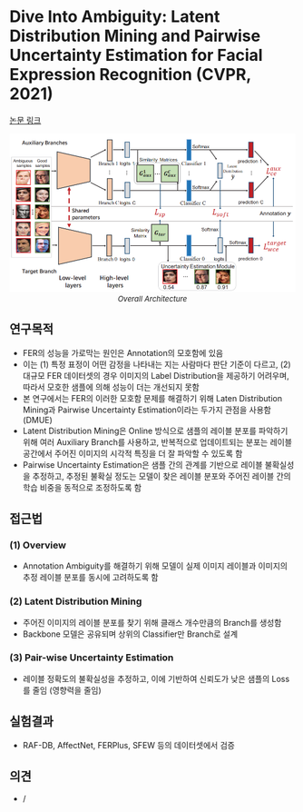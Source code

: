 # Dive Into Ambiguity: Latent Distribution Mining and Pairwise Uncertainty Estimation for Facial Expression Recognition (CVPR, 2021)

[논문 링크](https://openaccess.thecvf.com/content/CVPR2021/html/She_Dive_Into_Ambiguity_Latent_Distribution_Mining_and_Pairwise_Uncertainty_Estimation_CVPR_2021_paper.html)

<p align="center">
    <img width="600" alt='fig1' src="./img/13_07_01.png?raw=true"></br>
    <em><font size=2>Overall Architecture</font></em>
</p>

## 연구목적
- FER의 성능을 가로막는 원인은 Annotation의 모호함에 있음 
- 이는 (1) 특정 표정이 어떤 감정을 나타내는 지는 사람마다 판단 기준이 다르고, (2) 대규모 FER 데이터셋의 경우 이미지의 Label Distribution을 제공하기 어려우며, 따라서 모호한 샘플에 의해 성능이 더는 개선되지 못함 
- 본 연구에서는 FER의 이러한 모호함 문제를 해결하기 위해 Laten Distribution Mining과 Pairwise Uncertainty Estimation이라는 두가지 관점을 사용함 (DMUE) 
- Latent Distribution Mining은 Online 방식으로 샘플의 레이블 분포를 파악하기 위해 여러 Auxiliary Branch를 사용하고, 반복적으로 업데이트되는 분포는 레이블 공간에서 주어진 이미지의 시각적 특징을 더 잘 파악할 수 있도록 함 
- Pairwise Uncertainty Estimation은 샘플 간의 관계를 기반으로 레이블 불확실성을 추정하고, 추정된 불확실 정도는 모델이 찾은 레이블 분포와 주어진 레이블 간의 학습 비중을 동적으로 조정하도록 함 

## 접근법
### (1) Overview 
- Annotation Ambiguity를 해결하기 위해 모델이 실제 이미지 레이블과 이미지의 추정 레이블 분포를 동시에 고려하도록 함 
### (2) Latent Distribution Mining 
- 주어진 이미지의 레이블 분포를 찾기 위해 클래스 개수만큼의 Branch를 생성함 
- Backbone 모델은 공유되며 상위의 Classifier만 Branch로 설계 
### (3) Pair-wise Uncertainty Estimation 
- 레이블 정확도의 불확실성을 추정하고, 이에 기반하여 신뢰도가 낮은 샘플의 Loss를 줄임 (영향력을 줄임) 

## 실험결과
- RAF-DB, AffectNet, FERPlus, SFEW 등의 데이터셋에서 검증 

## 의견
- /
